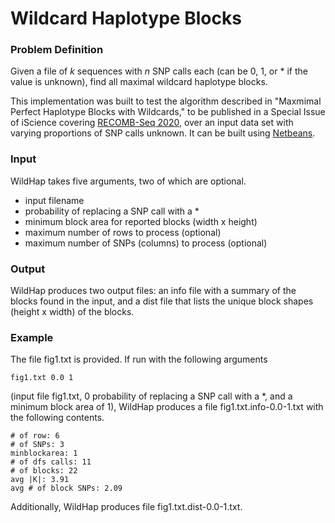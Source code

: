 # Wildcard Haplotype Blocks

### Problem Definition

Given a file of _k_ sequences with _n_ SNP calls each
(can be 0, 1, or * if the value is unknown), find all
maximal wildcard haplotype blocks.

This implementation was built to test the algorithm described in "Maxmimal
Perfect Haplotype Blocks with Wildcards," to be published in a Special Issue of
iScience covering [RECOMB-Seq
2020](https://www.recomb2020.org/recomb-seq-satellites),
over an input data set with varying
proportions of SNP calls unknown. It can be built using
[Netbeans](https://netbeans.org/).

### Input

WildHap takes five arguments, two of which are optional.
* input filename
* probability of replacing a SNP call with a *
* minimum block area for reported blocks (width x height)
* maximum number of rows to process (optional)
* maximum number of SNPs (columns) to process (optional)

### Output

WildHap produces two output files: an info file with a summary of the blocks
found in the input, and a dist file that lists the unique block shapes (height
x width) of the blocks.

### Example

The file fig1.txt is provided. If run with the following arguments

```
fig1.txt 0.0 1
```

(input file fig1.txt, 0 probability of replacing a SNP call with a *,
and a minimum block area of 1), WildHap produces a file fig1.txt.info-0.0-1.txt
with the following contents.

```
# of row: 6
# of SNPs: 3
minblockarea: 1
# of dfs calls: 11
# of blocks: 22
avg |K|: 3.91
avg # of block SNPs: 2.09
```

Additionally, WildHap produces file fig1.txt.dist-0.0-1.txt.
